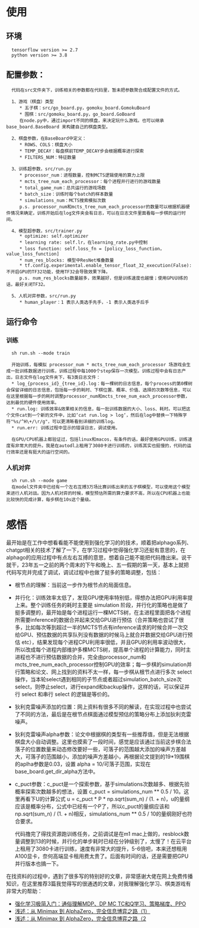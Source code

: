 # 使用
## 环境
      tensorflow version >= 2.7
      python version >= 3.8

## 配置参数：
      代码在src文件夹下，训练相关的参数都在代码里，暂未把参数聚合成配置文件的方式。
      
      1、游戏（棋盘）类型
         * 五子棋：src/go_board.py，gomoku_board.GomokuBoard
         * 围棋：src/gomoku_board.py，go_board.GoBoard
         在node.py中，通过import不同的棋盘，来决定玩什么游戏。也可以继承 base_board.BaseBoard 来构建自己的棋盘类型。
         
      2、棋盘参数，在BaseBoard中定义：
         * ROWS、COLS：棋盘大小
         * TEMP_DECAY：每盘棋前TEMP_DECAY步会根据概率进行探索
         * FILTERS_NUM：特征数量
         
      3、训练超参数，src/run.py
         * processor_num：进程数量，控制MCTS逻辑使用的算力上限
         * mcts_tree_num_each_processor：每个进程并行进行的游戏数量
         * total_game_num：总共运行的游戏场数
         * batch_size：训练时每个batch的样本数量
         * simulations_num：MCTS搜索模拟次数
         p.s. processor_num和mcts_tree_num_each_processor的数量可以根据机器硬件情况来确定，训练开始后在log文件夹会有日志，可以在日志文件里面看每一步棋的运行时间。
      
      4、模型超参数，src/trainer.py
         * optimize: self.optimizer
         * learning rate: self.lr，在learning_rate.py中控制
         * loss function: self.loss_fn = [policy_loss_function，value_loss_function]
         * num_res_blocks: 模型中ResNet堆叠数量
         * tf.config.experimental.enable_tensor_float_32_execution(False): 不开启GPU的TF32功能，使用TF32会导致效果下降。
         p.s. num_res_blocks数量越多，效果越好，但是训练速度也越慢；使用GPU训练的话，最好关闭TF32。

      5、人机对弈参数，src/run.py
         * human_player：1 表示人类选手先手，-1 表示人类选手后手
         
## 运行命令
### 训练
      sh run.sh --mode train
      
      开始训练，每模拟 processor_num * mcts_tree_num_each_processor 场游戏会生成一批训练数据进行训练，训练过程中每1000个step保存一次模型。训练过程中会有日志产出，日志文件在log文件夹下，有3类日志文件：
      * log_{process_id}_{tree_id}.log：每一棵树的日志信息，每个process的第0棵树会保留详细的日志信息，包括每一步的耗时、下棋位置、概率、价值、选择的次数等信息，可以在这里根据每一步的耗时调整processor_num和mcts_tree_num_each_processor参数，达到最优的硬件使用效率。
      * run.log: 训练效率&效果相关的信息，每一批训练数据的大小、loss、耗时。可以把这个文件cat到一个新的文件中，比如‘cat run.log > log‘，然后在log中替换一下特殊字符"%s/^H\+/\r/g"，可以更清晰看到详细的训练log。
      * run.err: 训练过程中显示的错误日志，调试使用。

      在GPU/CPU机器上都验证过，包括linux和macos，有条件的话，最好使用GPU训练，训练速度有非常大的提升。我是在autodl上租用了3080卡进行训练的，训练其实也挺慢的，代码的运行效率还是有挺大的运行空间的。
      
### 人机对弈
      sh run.sh --mode game
      在model文件夹中已经有一个左右互搏3万场比赛训练出来的五子棋模型，可以使用这个模型来进行人机对战。因为人机对弈的时候，模型预估所需的算力要求不高，所以在CPU机器上也能比较快的完成计算，每步棋在10s这个量级。

# 感悟
   最开始是在工作中想看看能不能使用到强化学习的的技术，顺着把alphago系列、chatgpt相关的技术了解了一下，在学习过程中觉得强化学习还挺有意思的，在alphago的应用过程中有点左右互搏的意思，想着自己能不能把代码撸出来。说干就干，23年五一之前的两个周末的下午和晚上、五一假期的第一天，基本上就把代码写完并完成了调试，调试过程中也做了挺多的策略调整，包括：
   * 根节点的理解：当前这一步作为根节点的局面信息。
   * 并行化：训练效率太低了，发现GPU使用率特别低，得想办法把GPU利用率提上来。整个训练任务的耗时主要是 simulation 阶段，并行化的策略也是做了挺多调整的，最开始是每个进程运行一棵MCTS树，在主进程里面把各个进程所需要inference的数据合并起来交给GPU进行预估（合并策略也尝试了很多，比如每次等到超过一半的MCTS节点有inference请求的时候合并一次交给GPU、预估数据的共享队列没有数据的时候马上就合并数据交给GPU进行预估 etc），结果发现每个进程CPU利用率很低，并且GPU的利用率波动很大，所以改成每个进程内部维护多棵MCTS树，提高单个进程的计算能力，同时主进程也不进行预估数据的合并，完全由processor_num和mcts_tree_num_each_processor控制GPU的效率；每一步棋的simulation并行策略和论文、网上找到的资料不太一样，每一步棋从根节点进行多次 select 操作，当本轮select遇到相同的子节点或者超过simulation_batch_size次select，则停止select，进行expand和backup操作，这样的话，可以保证并行 select 和串行 select 的逻辑是等价的。
   * 狄利克雷噪声添加的位置：网上资料有很多不同的解读，在实现过程中也尝试了不同的方法，最后是在根节点棋面通过模型预估的策略分布上添加狄利克雷噪声。
   * 狄利克雷噪声alpha参数：论文中根据棋的类型有一些推荐值，但是无法根据棋盘大小自动调整。这里也摸索了一段时间，感觉是应该通过当前这步棋合法落子的位置数量来动态修改要好一些，可落子的范围越大添加的噪声方差越大，可落子的范围越小，添加的噪声方差越小，再根据论文提到的19*19围棋的aplha参数是0.03，设置 alpha = 10/可落子范围，实现在base_board.get_dir_alpha方法中。
   * c_puct参数：c_puct是一个探索参数，基于simulations次数越多、根据先验概率探索次数越多的想法，设置 c_puct = simulations_num ** 0.5 / 10。这里再看下U的计算公式 u = c_puct * P * np.sqrt(sum_n) / (1. + n)，u的量纲应该是概率分布，公式中已经有一个P了，所以c_puct的量纲应该和np.sqrt(sum_n) / (1. + n)相反，simulations_num ** 0.5 / 10的量纲刚好也符合要求。

     代码撸完了得找资源跑训练任务，之前调试是在m1 mac上做的，resblock数量调整到13的时候，并行化的单步耗时已经在分钟级别了，太慢了！在云平台上租用了3080卡进行训练，速度有非常大的提升，5-6倍吧，本来还想租用A100显卡，奈何高端显卡租用费太贵了。后面有时间的话，还是需要把GPU并行版本也搞一下。
     
   在找资料的过程中，遇到了很多写的特别好的文章，非常感谢大佬在网上免费传播知识，在这里推荐3篇我觉得写的很通透的文章，对我理解强化学习、棋类游戏有非常大的帮助：
   * [强化学习极简入门：通俗理解MDP、DP MC TC和Q学习、策略梯度、PPO](https://blog.csdn.net/v_JULY_v/article/details/128965854)
   * [浅述：从 Minimax 到 AlphaZero，完全信息博弈之路（1）](https://zhuanlan.zhihu.com/p/31809930)
   * [浅述：从 Minimax 到 AlphaZero，完全信息博弈之路（2](https://zhuanlan.zhihu.com/p/32073374)
